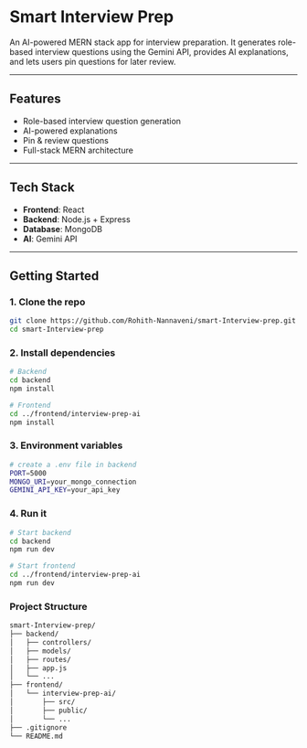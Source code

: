 # Smart Interview Prep

An AI-powered MERN stack app for interview preparation. It generates role-based interview questions using the Gemini API, provides AI explanations, and lets users pin questions for later review.

---

## Features
- Role-based interview question generation  
- AI-powered explanations  
- Pin & review questions  
- Full-stack MERN architecture  

---

## Tech Stack
- **Frontend**: React  
- **Backend**: Node.js + Express  
- **Database**: MongoDB  
- **AI**: Gemini API  

---

##  Getting Started

### 1. Clone the repo
```bash
git clone https://github.com/Rohith-Nannaveni/smart-Interview-prep.git
cd smart-Interview-prep
```

### 2. Install dependencies
```bash
# Backend
cd backend
npm install

# Frontend
cd ../frontend/interview-prep-ai
npm install

```
### 3. Environment variables
```bash
# create a .env file in backend
PORT=5000
MONGO_URI=your_mongo_connection
GEMINI_API_KEY=your_api_key

```

### 4. Run it
```bash
# Start backend
cd backend
npm run dev

# Start frontend
cd ../frontend/interview-prep-ai
npm run dev

```

### Project Structure
```bash
smart-Interview-prep/
├── backend/
│   ├── controllers/
│   ├── models/
│   ├── routes/
│   ├── app.js
│   └── ...
├── frontend/
│   └── interview-prep-ai/
│       ├── src/
│       ├── public/
│       └── ...
├── .gitignore
└── README.md
```
